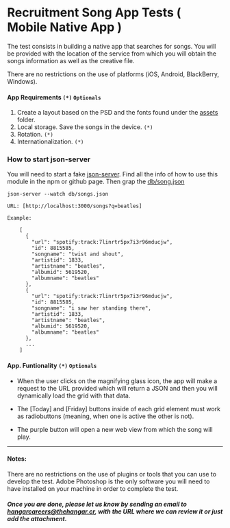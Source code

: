 Recruitment Song App Tests ( Mobile Native App ) 
==================

The test consists in building a native app that searches for songs. You will be provided with the location of the service from which you will obtain the songs information as well as the creative file.

There are no restrictions on the use of platforms (iOS, Android, BlackBerry, Windows).

#### App Requirements `(*)` `Optionals`
1. Create a layout based on the PSD and the fonts found under the [assets] folder.
2. Local storage. Save the songs in the device. `(*)` 
3. Rotation. `(*)` 
4. Internationalization. `(*)` 

### How to start json-server
You will need to start a fake [json-server]. Find all the info of how to use this module in the npm or github page. Then grap the [db/song.json] 

`json-server --watch db/songs.json`

    URL: [http://localhost:3000/songs?q=beatles]

    Example:

        [
          {
            "url": "spotify:track:7linrtr5px7i3r96mducjw",
            "id": 8815585,
            "songname": "twist and shout",
            "artistid": 1833,
            "artistname": "beatles",
            "albumid": 5619520,
            "albumname": "beatles"
          },
          {
            "url": "spotify:track:7linrtr5px7i3r96mducjw",
            "id": 8815585,
            "songname": "i saw her standing there",
            "artistid": 1833,
            "artistname": "beatles",
            "albumid": 5619520,
            "albumname": "beatles"
          },
          ...
        ]    

#### App. Funtionality `(*)` `Optionals`

* When the user clicks on the magnifying glass icon, the app will make a request to the URL provided which will return a JSON and then you will dynamically load the grid with that data.

* The [Today] and [Friday] buttons inside of each grid element must work as radiobuttons (meaning, when one is active the other is not). 

* The purple button will open a new web view from which the song will play.


-----
#### Notes:
There are no restrictions on the use of plugins or tools that you can use to develop the test.
Adobe Photoshop is the only software you will need to have installed on your machine in order to complete the test.

##### Once you are done, please let us know by sending an email to [hangarcareers@thehangar.cr], with the URL where we can review it or just add the attachment.

  [http://localhost:3000/songs?q=beatles]: http://localhost:3000/songs?q=beatles
  [assets]: https://github.com/thehangarcr/recruitment/tree/master/assets
  [db/song.json]: https://github.com/thehangarcr/recruitment/tree/master/db/song.json
  [json-server]: https://www.npmjs.com/package/json-server
  [hangarcareers@thehangar.cr]: mailto:hangarcareers@thehangar.cr
